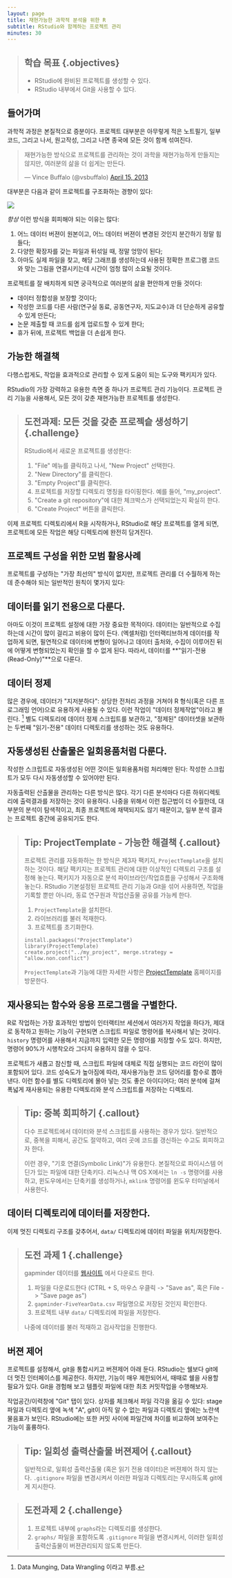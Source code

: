 ```yaml
---
layout: page
title: 재현가능한 과학적 분석을 위한 R
subtitle: RStudio와 함께하는 프로젝트 관리
minutes: 30
---
```




> ## 학습 목표 {.objectives}
>
> * RStudio에 완비된 프로젝트를 생성할 수 있다.
> * RStudio 내부에서 Git을 사용할 수 있다.
>

## 들어가며

과학적 과정은 본질적으로 증분이다.
프로젝트 대부분은 아무렇게 적은 노트필기, 일부 코드, 그리고 나서, 원고작성, 그리고 나면
종국에 모든 것이 함께 섞여진다.

<blockquote class="twitter-tweet"><p>재현가능한 방식으로 프로젝트를 관리하는 것이 과학을 재현가능하게 만들지는 않지만, 여러분의 삶을 더 쉽게는 만든다.</p>&mdash; Vince Buffalo (@vsbuffalo) <a href="https://twitter.com/vsbuffalo/status/323638476153167872">April 15, 2013</a></blockquote>
<script async src="//platform.twitter.com/widgets.js" charset="utf-8"></script>

대부분은 다음과 같이 프로젝트를 구조화하는 경향이 있다:

![](fig/bad_layout.png)

*항상* 이런 방식을 회피해야 되는 이유는 많다:

1. 어느 데이터 버젼이 원본이고, 어느 데이터 버젼이 변경된 것인지 분간하기 정말 힘들다;
2. 다양한 확장자를 갖는 파일과 뒤섞일 때, 정말 엉망이 된다;
3. 아마도 실제 파일을 찾고, 해당 그래프를 생성하는데 사용된 정확한 프로그램 코드와 
    맞는 그림을 연결시키는데 시간이 엄청 많이 소요될 것이다.

프로젝트를 잘 배치하게 되면 궁극적으로 여러분의 삶을 편안하게 만들 것이다:

* 데이터 정합성을 보장할 것이다;
* 작성한 코드를 다른 사람(연구실 동료, 공동연구자, 지도교수)과 더 단순하게 공유할 수 있게 만든다;
* 논문 제출할 때 코드를 쉽게 업로드할 수 있게 한다;
* 휴가 뒤에, 프로젝트 백업을 더 손쉽게 한다.

## 가능한 해결책

다행스럽게도, 작업을 효과적으로 관리할 수 있게 도움이 되는 도구와 팩키지가 있다.

RStudio의 가장 강력하고 유용한 측면 중 하나가 프로젝트 관리 기능이다.
프로젝트 관리 기능을 사용해서, 모든 것이 갖춘 재현가능한 프로젝트를 생성한다.


> ## 도전과제: 모든 것을 갖춘 프로젝슽 생성하기 {.challenge}
>
> RStudio에서 새로운 프로젝트를 생성한다:
>
> 1. "File" 메뉴를 클릭하고 나서, "New Project" 선택한다.
> 2. "New Directory"를 클릭한다.
> 3. "Empty Project"를 클릭한다.
> 4. 프로젝트를 저장할 디렉토리 명칭을 타이핑한다. 예를 들어, "my_project".
> 5. "Create a git repository"에 대한 체크박스가 선택되었는지 확실히 한다.
> 6. "Create Project" 버튼을 클릭한다.
>

이제 프로젝트 디렉토리에서 R을 시작하거나, RStudio로 해당 프로젝트를 열게 되면,
프로젝트에 모든 작업은 해당 디렉토리에 완전히 담겨진다.

## 프로젝트 구성을 위한 모범 활용사례

프로젝트를 구성하는 "가장 최선의" 방식이 없지만, 프로젝트 관리를 더 수월하게 하는데
준수해야 되는 일반적인 원칙이 몇가지 있다:

## 데이터를 읽기 전용으로 다룬다.

아마도 이것이 프로젝트 설정에 대한 가장 중요한 목적이다.
데이터는 일반적으로 수집하는데 시간이 많이 걸리고 비용이 많이 든다.
(엑셀처럼) 인터랙티브하게 데이터를 작업하게 되면, 필연적으로 데이터에 변형이 
일어나고 데이터 출처와, 수집이 이루어진 뒤에 어떻게 
변형되었는지 확인을 할 수 없게 된다.
따라서, 데이터를 **"읽기-전용(Read-Only)"**으로 다룬다.

## 데이터 정제

많은 경우에, 데이터가 "지저분하다":
상당한 전처리 과정을 거쳐야 R 형식(혹은 다른 프로그래밍 언어)으로 유용하게 사용될 수 있다.
이런 작업이 "데이터 정제작업"이라고 불린다. [^1]
별도 디렉토리에 데이터 정제 스크립트를 보관하고,
"정제된" 데이터셋을 보관하는 두번째 "읽기-전용" 데이터 디렉토리를 생성하는 것도 유용하다.

[^1]: Data Munging, Data Wrangling 이라고 부름.

## 자동생성된 산출물은 일회용품처럼 다룬다.

작성한 스크립트로 자동생성된 어떤 것이든 일회용품처럼 처리해만 된다:
작성한 스크립트가 모두 다시 자동생성할 수 있어야만 된다.

자동출력된 산출물을 관리하는 다른 방식은 많다. 
각기 다른 분석마다 다른 하위디렉토리에 출력결과를 저장하는 것이 유용하다.
나중을 위해서 이런 접근법이 더 수월한데, 대부분의 분석이 탐색적이고, 최종 프로젝트에 
채택되지도 않기 때문이고, 일부 분석 결과는 프로젝트 중간에 공유되기도 한다.

> ## Tip: ProjectTemplate - 가능한 해결책 {.callout}
>
> 프로젝트 관리를 자동화하는 한 방식은 제3자 팩키지, `ProjectTemplate`을 설치하는 것이다.
> 해당 팩키지는 프로젝트 관리에 대한 이상적인 디렉토리 구조를 설정해 놓는다.
> 팩키지가 자동으로 분석 파이브라인/작업흐름을 구성해서 구조화해 놓는다.
> RStudio 기본설정된 프로젝트 관리 기능과 Git을 섞어 사용하면, 작업을 기록할 뿐만 아니라,
> 동료 연구원과 작업산출물 공유를 가능케 한다.
>
> 1. `ProjectTemplate`을 설치한다.
> 2. 라이브러리를 불러 적재한다.
> 3. 프로젝트를 초기화한다.
>
> 
> ~~~{.r}
> install.packages("ProjectTemplate")
> library(ProjectTemplate)
> create.project("../my_project", merge.strategy = "allow.non.conflict")
> ~~~
>
> `ProjectTemplate`과 기능에 대한 자세한 사항은
> [ProjectTemplate](http://projecttemplate.net/index.html) 홈페이지를 방문한다.
>

## 재사용되는 함수와 응용 프로그램을 구별한다.

R로 작업하는 가장 효과적인 방법이 인터랙티브 세션에서 여러가지 작업을 하다가,
제대로 동작하고 원하는 기능이 구현되면 스크립트 파일로 명령어를 복사해서 넣는 것이다.
`history` 명령어를 사용해서 지금까지 입력한 모든 명령어를 저장할 수도 있다.
하지만, 명령어 90%가 시행착오라 그다지 유용하지 않을 수 있다.

프로젝트가 새롭고 참신할 때, 스크립트 파일에 대체로 직접 실행되는 코드 라인이 많이 포함되어 있다.
코드 성숙도가 높아짐에 따라, 재사용가능한 코드 덩어리를 함수로 뽑아낸다.
이런 함수를 별도 디렉토리에 몰아 넣는 것도 좋은 아이디어다;
여러 분석에 걸쳐 폭넓게 재사용되는 유용한 디렉토리와 분석 스크립트를 저장하는 디렉토리.

> ## Tip: 중복 회피하기 {.callout}
>
> 다수 프로젝트에서 데이터와 분석 스크립트를 사용하는 경우가 있다.
> 일반적으로, 중복을 피해서, 공간도 절약하고, 여러 곳에 코드를 갱신하는 수고도 회피하고자 한다.
> 
>이런 경우, "기호 연결(Symbolic Link)"가 유용한다. 
> 본질적으로 파이시스템 어딘가 있는 파일에 대한 단축키다.
> 리눅스나 맥 OS X에서는 `ln -s` 명령어를 사용하고,
> 윈도우에서는 단축키를 생성하거나, `mklink` 명령어를 윈도우 터미널에서 사용한다.
>

## 데이터 디렉토리에 데이터를 저장한다.

이제 멋진 디렉토리 구조를 갖추어서, `data/` 디렉토리에 데이터 파일을 위치/저장한다.

> ## 도전 과제 1 {.challenge}
> 
> gapminder 데이터를 [웹사이트](https://raw.githubusercontent.com/resbaz/r-novice-gapminder-files/master/data/gapminder-FiveYearData.csv)
> 에서 다운로드 한다.
>
> 1. 파일을 다운로드한다 (CTRL + S, 마우스 우클릭 -> "Save as", 혹은 File -> "Save page as")
> 2. `gapminder-FiveYearData.csv` 파일명으로 저장된 것인지 확인한다.
> 3. 프로젝트 내부 `data/` 디렉토리에 파일을 저장한다.
>
> 나중에 데이터를 불러 적재하고 검사작업을 진행한다.

## 버젼 제어

프로젝트를 설정해서, git을 통합시키고 버젼제어 아래 둔다.
RStudio는 쉘보다 git에 더 멋진 인터페이스를 제공한다.
하지만, 기능이 매우 제한되어서, 때때로 쉘을 사용할 필요가 있다.
Git을 경험해 보고 템플릿 파일에 대한 최초 커밋작업을 수행해보자.

작업공간/이력창에 "Git" 탭이 있다.
상자를 체크해서 파일 각각을 옮길 수 있다:
stage 파일과 디렉토리 옆에 녹색 "A", git이 아직 알 수 없는 파일과 디렉토리 옆에는 
노란색 물음표가 보인다.
RStudio에는 또한 커밋 사이에 파일간에 차이를 비교하여 보여주는 기능이 훌륭하다.

> ## Tip: 일회성 출력산출물 버젼제어 {.callout}
>
> 일반적으로, 일회성 출력산출물 (혹은 읽기 전용 데이터)은 버젼제어 하지 않는다.
> `.gitignore` 파일을 변경시켜서 이러한 파일과 디렉토리는 무시하도록 git에게 지시한다.
>

> ## 도전과제 2 {.challenge}
>
> 1. 프로젝트 내부에 `graphs`라는 디렉토리를 생성한다.
> 2. `graphs/` 파일을 포함하도록 `.gitignore` 파일을 변경시켜서, 
> 이러한 일회성 출력산출물이 버젼관리되지 않도록 만든다.
>
